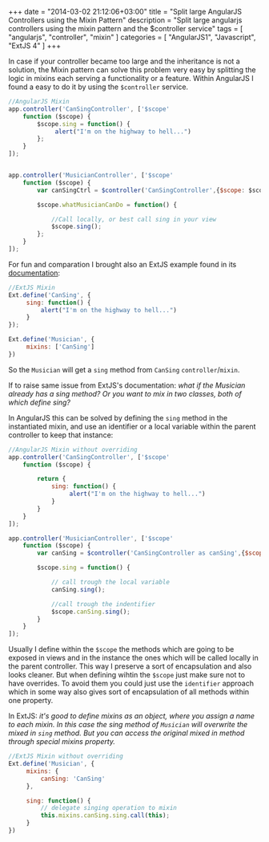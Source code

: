 +++
date = "2014-03-02 21:12:06+03:00"
title = "Split large AngularJS Controllers using the Mixin Pattern"
description = "Split large angularjs controllers using the mixin pattern and the $controller service"
tags = [
    "angularjs",
    "controller",
    "mixin"
]
categories = [
    "AngularJS1",
    "Javascript",
    "ExtJS 4"
]
+++

In case if your controller became too large and the inheritance is not a solution, the Mixin pattern can solve this problem very easy by splitting the logic in mixins each serving a functionality or a feature. Within AngularJS I found a easy to do it by using the `$controller` service.
<!--more-->
``` javascript
//AngularJS Mixin
app.controller('CanSingController', ['$scope'
    function ($scope) {
    	$scope.sing = function() {
	         alert("I'm on the highway to hell...")
	    };
    }
]);


app.controller('MusicianController', ['$scope'
    function ($scope) {
    	var canSingCtrl = $controller('CanSingController',{$scope: $scope});

    	$scope.whatMusicianCanDo = function() {

    		//Call locally, or best call sing in your view
    		$scope.sing();
    	};
    }
]);
```

For fun and comparation I brought also an ExtJS example found in its [documentation][1]:

``` javascript
//ExtJS Mixin
Ext.define('CanSing', {
     sing: function() {
         alert("I'm on the highway to hell...")
     }
});

Ext.define('Musician', {
     mixins: ['CanSing']
})
```
So the `Musician` will get a `sing` method from `CanSing` `controller`/`mixin`.

If to raise same issue from ExtJS's documentation: *what if the Musician already has a sing method? Or you want to mix in two classes, both of which define sing?*

In AngularJS this can be solved by defining the `sing` method in the instantiated mixin, and use an identifier or a local variable within the parent controller to keep that instance:

``` javascript
//AngularJS Mixin without overriding
app.controller('CanSingController', ['$scope'
    function ($scope) {

	    return {
	    	sing: function() {
		         alert("I'm on the highway to hell...")
		    }
	    }
    }
]);

app.controller('MusicianController', ['$scope'
    function ($scope) {
    	var canSing = $controller('CanSingController as canSing',{$scope: $scope}),

    	$scope.sing = function() {

    		// call trough the local variable
    		canSing.sing();	

    		//call trough the indentifier
    		$scope.canSing.sing();
    	}
    }
]);
```
Usually I define within the `$scope` the methods which are going to be exposed in views and in the instance the ones which will be called locally in the parent controller. This way I preserve a sort of encapsulation and also looks cleaner. But when defining wihtin the `$scope` just make sure not to have overrides. To avoid them you could just use the `identifier` approach which in some way also gives sort of encapsulation of all methods within one property.


In ExtJS: *it's good to define mixins as an object, where you assign a name to each mixin. In this case the sing method of `Musician` will overwrite the mixed in `sing` method. But you can access the original mixed in method through special mixins property.*

``` javascript
//ExtJS Mixin without overriding
Ext.define('Musician', {
     mixins: {
         canSing: 'CanSing'
     },

     sing: function() {
         // delegate singing operation to mixin
         this.mixins.canSing.sing.call(this);
     }
})
``` 


[1]: http://docs.sencha.com/extjs/4.2.2/#!/api/Ext.Class-cfg-mixins "http://docs.sencha.com/extjs/4.2.2/#!/api/Ext.Class-cfg-mixins"